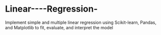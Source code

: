 # Linear----Regression-
Implement simple and multiple linear regression using Scikit-learn, Pandas, and Matplotlib to fit, evaluate, and interpret the model
